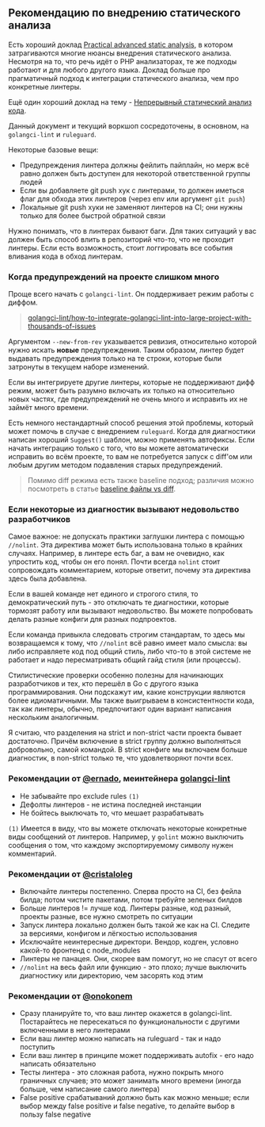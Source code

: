 ## Рекомендацию по внедрению статического анализа

Есть хороший доклад [Practical advanced static analysis](https://www.youtube.com/watch?v=bNdhjiMUBso), в котором затрагиваются
многие нюансы внедрения статического анализа. Несмотря на то, что речь идёт о PHP анализаторах, те же подходы работают
и для любого другого языка. Доклад больше про прагматичный подход к интеграции статического анализа, чем про конкретные линтеры.

Ещё один хороший доклад на тему - [Непрерывный статический анализ кода](https://www.youtube.com/watch?v=_Wv-PvZeRlI).

Данный документ и текущий воркшоп сосредоточены, в основном, на `golangci-lint` и `ruleguard`.

Некоторые базовые вещи:

* Предупреждения линтера должны фейлить пайплайн, но мерж всё равно должен быть доступен для некоторой ответственной группы людей
* Если вы добавляете git push хук с линтерами, то должен иметься флаг для обхода этих линтеров (через env или аргумент `git push`)
* Локальные git push хуки не заменяют линтеров на CI; они нужны только для более быстрой обратной связи

Нужно понимать, что в линтерах бывают баги. Для таких ситуаций у вас должен быть способ влить в репозиторий что-то, что не проходит линтеры.
Если есть возможность, стоит логгировать все события вливания кода в обход линтерам.

### Когда предупреждений на проекте слишком много

Проще всего начать с `golangci-lint`. Он поддерживает режим работы с диффом.

> [golangci-lint/how-to-integrate-golangci-lint-into-large-project-with-thousands-of-issues](https://golangci-lint.run/usage/faq/#how-to-integrate-golangci-lint-into-large-project-with-thousands-of-issues)

Аргументом `--new-from-rev` указывается ревизия, относительно которой нужно искать **новые** предупреждения.
Таким образом, линтер будет выдавать предупреждения только на те строки, которые были затронуты в текущем наборе изменений.

Если вы интегрируете другие линтеры, которые не поддерживают дифф режим, может быть разумно включать их только на относительно новых частях,
где предупреждений не очень много и исправить их не займёт много времени.

Есть немного нестандартный способ решения этой проблемы, который может помочь в случае с внедрением `ruleguard`.
Когда для диагностики написан хороший `Suggest()` шаблон, можно применять автофиксы. Если начать интеграцию только с того, что
вы можете автоматически исправить во всём проекте, то вам не потребуется запуск с diff'ом или любым другим методом подавления старых предупреждений.

> Помимо diff режима есть также baseline подход; различия можно посмотреть в статье [baseline файлы vs diff](https://habr.com/ru/post/508094/).

### Если некоторые из диагностик вызывают недовольство разработчиков

Самое важное: не допускать практики заглушки линтера с помощью `//nolint`. Эта директива может быть использована только в крайних случаях.
Например, в линтере есть баг, а вам не очевидно, как упростить код, чтобы он его понял.
Почти всегда `nolint` стоит сопровождать комментарием, которые ответит, почему эта директива здесь была добавлена.

Если в вашей команде нет единого и строгого стиля, то демократический путь - это отключать те диагностики, которые тормозят работу
или вызывают недовольство. Вы можете попробовать делать разные конфиги для разных подпроектов.

Если команда привыкла следовать строгим стандартам, то здесь мы возвращаемся к тому, что `//nolint` всё равно имеет мало смысла:
вы либо исправляете код под общий стиль, либо что-то в этой системе не работает и надо пересматривать общий гайд стиля (или процессы).

Стилистические проверки особенно полезны для начинающих разработчиков и тех, кто перешёл в Go с другого языка программирования.
Они подскажут им, какие конструкции являются более идиоматичными. Мы также выигрываем в консистентности кода, так как линтеры,
обычно, предпочитают один вариант написания нескольким аналогичным.

Я считаю, что разделения на strict и non-strict части проекта бывает достаточно. Причём включение в strict группу должно выполняться
добровольно, самой командой. В strict конфиге мы включаем больше диагностик, в non-strict только те, что удовлетворяют почти всех.

### Рекомендации от [@ernado](https://github.com/ernado), меинтейнера [golangci-lint](https://github.com/golangci/golangci-lint)

* Не забывайте про exclude rules `(1)`
* Дефолты линтеров - не истина последней инстанции
* Не бойтесь выключать то, что мешает разрабатывать

`(1)` Имеется в виду, что вы можете отключать некоторые конкретные виды сообщений от линтеров. Например, у `golint` можно выключить
сообщения о том, что каждому экспортируемому символу нужен комментарий.

### Рекомендации от [@cristaloleg](https://github.com/cristaloleg)

* Включайте линтеры постепенно. Сперва просто на CI, без фейла билда; потом чистите пакетами, потом требуйте зеленых билдов
* Больше линтеров != лучше код. Линтеры разные, код разный, проекты разные, все нужно смотреть по ситуации
* Запуск линтера локально должен быть такой же как на CI. Следите за версиями, конфигом и лёгкостью использования
* Исключайте неинтересные директори. Вендор, кодген, условно какой-то фронтенд с node_modules
* Линтеры не панацея. Они, скорее вам помогут, но не спасут от всего
* `//nolint` на весь файл или функцию - это плохо; лучше выключить диагностику или директорию, чем засорять код этим

### Рекомендации от [@onokonem](https://github.com/onokonem)

* Сразу планируйте то, что ваш линтер окажется в golangci-lint. Постарайтесь не пересекаться по функциональности с другими включенными в него линтерами
* Если ваш линтер можно написать на ruleguard - так и надо поступить
* Если ваш линтер в принципе может поддерживать autofix - его надо написать обязательно
* Тесты линтера - это сложная работа, нужно покрыть много граничных случаев; это может занимать много времени (иногда больше, чем написание самого линтера)
* False positive срабатываний должно быть как можно меньше; если выбор между false positive и false negative, то делайте выбор в пользу false negative

